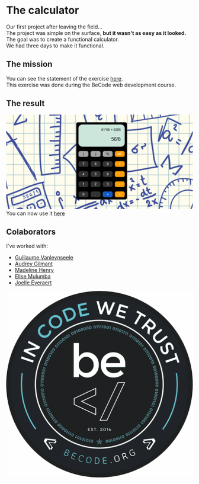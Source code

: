 # The calculator

Our first project after leaving the field...  
The project was simple on the surface, **but it wasn't as easy as it looked.**  
The goal was to create a functional calculator.  
We had three days to make it functional.  
## The mission

You can see the statement of the exercise [here](https://github.com/becodeorg/bxl-hopper-1-25/tree/master/The%20Hill/projects/1.calculator).  
This exercise was done during the BeCode web development course.

## The result

![Result](./img/screen.png)  
You can now use it [here]()  

## Colaborators
I've worked with:

- [Guillaume Vanleynseele](https://github.com/G-uillaume)
- [Audrey Gilmant](https://github.com/GAudrey)
- [Madeline Henry](https://github.com/MadelineHenry)
- [Elise Mulumba](https://github.com/elisemlbr)
- [Joelle Everaert](https://github.com/Joelle-Everaert)


![BeCode](./img/Becode.png)